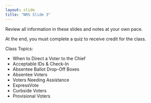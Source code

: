 ```yaml
---
layout: slide
title: "NRS Slide 3"
---
```


Review all information in these slides and notes at your own pace.

At the end, you must complete a quiz to receive credit for the class.

Class Topics:

- When to Direct a Voter to the Chief
- Acceptable IDs & Check-In
- Absentee Ballot Drop-Off Boxes
- Absentee Voters
- Voters Needing Assistance
- ExpressVote
- Curbside Voters
- Provisional Voters